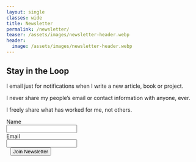 ```yaml
---
layout: single
classes: wide
title: Newsletter
permalink: /newsletter/
teaser: /assets/images/newsletter-header.webp
header:
  image: /assets/images/newsletter-header.webp
---
```

## Stay in the Loop
I email just for notifications when I write a new article, book or project.

I never share my people’s email or contact information with anyone, ever.

I freely share what has worked for me, not others.

<form action="https://mail.nanakasha.com/subscribe" method="POST" accept-charset="utf-8">
    <label for="name">Name</label>&nbsp;&nbsp;<br>
    <input type="text" name="name" id="name" />
    <br>
    <label for="email">Email</label><br />
    <input type="email" name="email" id="email" />
    <br />
    <div style="display:none;">
    <label for="hp">HP</label><br />
    <input type="text" name="hp" id="hp" />
    </div>
    <input type="hidden" name="list" value="J1vJg86fQyfkjB72mTmpfA" />
    <input type="hidden" name="subform" value="yes" />
    <input type="submit" name="submit" id="submit" value="Join Newsletter" style="margin-left: 10px;"/>
</form>